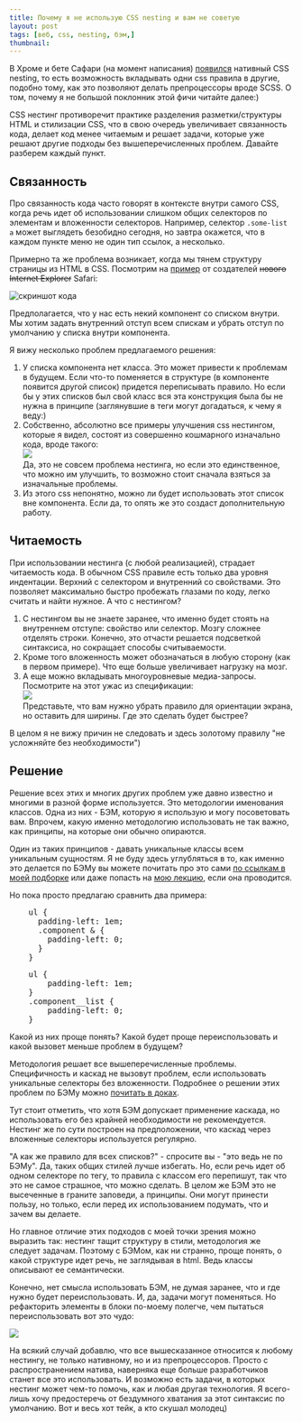```yaml
---
title: Почему я не использую CSS nesting и вам не советую
layout: post
tags: [веб, css, nesting, бэм,]
thumbnail: 
---
```

В Хроме и бете Сафари (на момент написания) [появился](https://caniuse.com/css-nesting) нативный CSS nesting, то есть возможность вкладывать одни css правила в другие, подобно тому, как это позволяют делать препроцессоры вроде SCSS. О том, почему я не большой поклонник этой фичи читайте далее:)

CSS нестинг противоречит практике разделения разметки/структуры HTML и стилизации CSS, что в свою очередь увеличивает связанность кода, делает код менее читаемым и решает задачи, которые уже решают другие подходы без вышеперечисленных проблем. Давайте разберем каждый пункт.

## Связанность
Про связанность кода часто говорят в контексте внутри самого CSS, когда речь идет об использовании слишком общих селекторов по элементам и вложенности селекторов. Например, селектор ```.some-list a``` может выглядеть безобидно сегодня, но завтра окажется, что в каждом пункте меню не один тип ссылок, а несколько.

Примерно та же проблема возникает, когда мы тянем структуру страницы из HTML в CSS. Посмотрим на [пример](https://webkit.org/blog/13813/try-css-nesting-today-in-safari-technology-preview/) от создателей <del>нового Internet Explorer</del> Safari:

![скриншот кода](/Images/css-nesting-1.png)

Предполагается, что у нас есть некий компонент со списком внутри. Мы хотим задать внутренний отступ всем спискам и убрать отступ по умолчанию у списка внутри компонента.

Я вижу несколько проблем предлагаемого решения:

1. У списка компонента нет класса. Это может привести к проблемам в будущем. Если что-то поменяется в структуре (в компоненте появится другой список) придется переписывать правило. Но если бы у этих списков был свой класс вся эта конструкция была бы не нужна в принципе (заглянувшие в теги могут догадаться, к чему я веду:) 
2. Собственно, абсолютно все примеры улучшения css нестингом, которые я видел, состоят из совершенно кошмарного изначально кода, вроде такого:<br>
![](/Images/css-nesting-4.png)<br>
Да, это не совсем проблема нестинга, но если это единственное, что можно им улучшить, то возможно стоит сначала взяться за изначальные проблемы. 
3. Из этого css непонятно, можно ли будет использовать этот список вне компонента. Если да, то опять же это создаст дополнительную работу. 

## Читаемость

При использовании нестинга (с любой реализацией), страдает читаемость кода. В обычном CSS правиле есть только два уровня индентации. Верхний с селектором и внутренний со свойствами. Это позволяет максимально быстро пробежать глазами по коду, легко считать и найти нужное. А что с нестингом?

1. С нестингом вы не знаете заранее, что именно будет стоять на внутреннем отступе: свойство или селектор. Мозгу сложнее отделять строки. Конечно, это отчасти решается подсветкой синтаксиса, но сокращает способы считываемости.
2. Кроме того вложенность может обозначаться в любую сторону (как в первом примере). Что еще больше увеличивает нагрузку на мозг.
3. А еще можно вкладывать многоуровневые медиа-запросы. Посмотрите на этот ужас из спецификации:<br>
![](/Images/css-nesting-2.png)<br>
Представьте, что вам нужно убрать правило для ориентации экрана, но оставить для ширины. Где это сделать будет быстрее?

В целом я не вижу причин не следовать и здесь золотому правилу "не усложняйте без необходимости")

## Решение

Решение всех этих и многих других проблем уже давно известно и многими в разной форме используется. Это методологии именования классов. Одна из них - БЭМ, которую я использую и могу посоветовать вам. Впрочем, какую именно методологию использовать не так важно, как принципы, на которые они обычно опираются. 

Один из таких принципов - давать уникальные классы всем уникальным сущностям. Я не буду здесь углубляться в то, как именно это делается по БЭМу вы можете почитать про это сами [по ссылкам в моей подборке](https://vallek.github.io/web-links/#bem) или даже попасть на [мою лекцию](https://vallek.github.io/Portfolio/pages/projects/bem.html), если она проводится. 

Но пока просто предлагаю сравнить два примера:

<pre>
	ul {
	  padding-left: 1em;
	  .component & {
	    padding-left: 0;
	  }
	}
</pre>


<pre>
	ul {
		padding-left: 1em;
	}
	.component__list {
		padding-left: 0;
	}
</pre>

Какой из них проще понять? Какой будет проще переиспользовать и какой вызовет меньше проблем в будущем?

Методология решает все вышеперечисленные проблемы. Специфичность и каскад не вызовут проблем, если использовать уникальные селекторы без вложенности. Подробнее о решении этих проблем по БЭМу можно [почитать в доках](https://ru.bem.info/methodology/solved-problems/).

Тут стоит отметить, что хотя БЭМ допускает применение каскада, но использовать его без крайней необходимости не рекомендуется. Нестинг же по сути построен на предположении, что каскад через вложенные селекторы используется регулярно.

"А как же правило для всех списков?" - спросите вы - "это ведь не по БЭМу". Да, таких общих стилей лучше избегать. Но, если речь идет об одном селекторе по тегу, то правила с классом его перепишут, так что это не самое страшное, что можно сделать. В целом же БЭМ это не высеченные в граните заповеди, а принципы. Они могут принести пользу, но только, если перед их использованием подумать, что и зачем вы делаете. 

Но главное отличие этих подходов с моей точки зрения можно выразить так: нестинг тащит структуру в стили, методология же следует задачам. Поэтому с БЭМом, как ни странно, проще понять, о какой структуре идет речь, не заглядывая в html. Ведь классы описывают ее семантически. 

Конечно, нет смысла использовать БЭМ, не думая заранее, что и где нужно будет переиспользовать. И, да, задачи могут поменяться. Но рефакторить элементы в блоки по-моему полегче, чем пытаться переиспользовать вот это чудо:

![](/Images/css-nesting-3.png)

На всякий случай добавлю, что все вышесказанное относится к любому нестингу, не только нативному, но и из препроцессоров. Просто с распространением натива, наверняка еще больше разработчиков станет все это использовать. И возможно есть задачи, в которых нестинг может чем-то помочь, как и любая другая технология. Я всего-лишь хочу предостеречь от бездумного хватания за этот синтаксис по умолчанию. Вот и весь хот тейк, а кто скушал молодец)